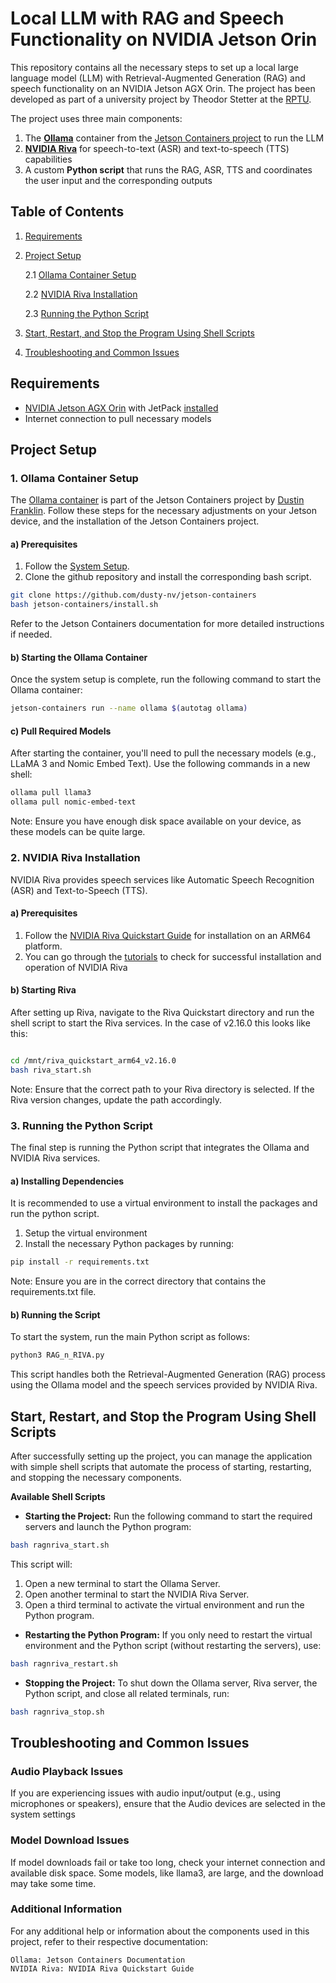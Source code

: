 # Local LLM with RAG and Speech Functionality on NVIDIA Jetson Orin

This repository contains all the necessary steps to set up a local large language model (LLM) with Retrieval-Augmented Generation (RAG) and speech functionality on an NVIDIA Jetson AGX Orin. The project has been developed as part of a university project by Theodor Stetter at the [RPTU](https://www.rptu.de/).

The project uses three main components:
1. The [**Ollama**](https://ollama.com/) container from the [Jetson Containers project](https://github.com/dusty-nv/jetson-containers) to run the LLM
2. [**NVIDIA Riva**](https://developer.nvidia.com/riva) for speech-to-text (ASR) and text-to-speech (TTS) capabilities
3. A custom **Python script** that runs the RAG, ASR, TTS and coordinates the user input and the corresponding outputs

## Table of Contents
1. [Requirements](#requirements)
2. [Project Setup](#project-setup)
   
   2.1 [Ollama Container Setup](#1-ollama-container-setup)
   
   2.2 [NVIDIA Riva Installation](#2-nvidia-riva-installation)

   2.3 [Running the Python Script](#3-running-the-python-script)

3. [Start, Restart, and Stop the Program Using Shell Scripts](#start-restart-and-stop-the-program-using-shell-scripts)
4. [Troubleshooting and Common Issues](#troubleshooting-and-common-issues)



## Requirements
- [NVIDIA Jetson AGX Orin](https://www.nvidia.com/de-de/autonomous-machines/embedded-systems/jetson-orin/) with JetPack [installed](https://developer.nvidia.com/embedded/learn/get-started-jetson-agx-orin-devkit)
- Internet connection to pull necessary models

## Project Setup

### 1. Ollama Container Setup

The [Ollama container](https://github.com/dusty-nv/jetson-containers/tree/master/packages/llm/ollama) is part of the Jetson Containers project by [Dustin Franklin](https://developer.nvidia.com/blog/author/dfranklin/). Follow these steps for the necessary adjustments on your Jetson device, and the installation of the Jetson Containers project.

#### a) Prerequisites

1. Follow the [System Setup](https://github.com/dusty-nv/jetson-containers/blob/master/docs/setup.md).
2. Clone the github repository and install the corresponding bash script.

```bash
git clone https://github.com/dusty-nv/jetson-containers
bash jetson-containers/install.sh
```

Refer to the Jetson Containers documentation for more detailed instructions if needed.
#### b) Starting the Ollama Container

Once the system setup is complete, run the following command to start the Ollama container:

```bash
jetson-containers run --name ollama $(autotag ollama)
```

#### c) Pull Required Models

After starting the container, you'll need to pull the necessary models (e.g., LLaMA 3 and Nomic Embed Text). Use the following commands in a new shell:

```bash
ollama pull llama3
ollama pull nomic-embed-text
```

Note: Ensure you have enough disk space available on your device, as these models can be quite large.

### 2. NVIDIA Riva Installation

NVIDIA Riva provides speech services like Automatic Speech Recognition (ASR) and Text-to-Speech (TTS). 

#### a) Prerequisites

1. Follow the [NVIDIA Riva Quickstart Guide](https://catalog.ngc.nvidia.com/orgs/nvidia/teams/riva/resources/riva_quickstart_arm64) for installation on an ARM64 platform.
2. You can go through the [tutorials](https://github.com/nvidia-riva/python-clients#asr) to check for successful installation and operation of NVIDIA Riva

#### b) Starting Riva

After setting up Riva, navigate to the Riva Quickstart directory and run the shell script to start the Riva services. In the case of v2.16.0 this looks like this:

```bash

cd /mnt/riva_quickstart_arm64_v2.16.0
bash riva_start.sh
```
Note: Ensure that the correct path to your Riva directory is selected. If the Riva version changes, update the path accordingly.

### 3. Running the Python Script

The final step is running the Python script that integrates the Ollama and NVIDIA Riva services.
#### a) Installing Dependencies
It is recommended to use a virtual environment to install the packages and run the python script.

1. Setup the virtual environment
2. Install the necessary Python packages by running:
```bash
pip install -r requirements.txt
```
Note: Ensure you are in the correct directory that contains the requirements.txt file.

#### b) Running the Script

To start the system, run the main Python script as follows:
```bash
python3 RAG_n_RIVA.py
```

This script handles both the Retrieval-Augmented Generation (RAG) process using the Ollama model and the speech services provided by NVIDIA Riva.

## Start, Restart, and Stop the Program Using Shell Scripts

After successfully setting up the project, you can manage the application with simple shell scripts that automate the process of starting, restarting, and stopping the necessary components.

**Available Shell Scripts**

+ **Starting the Project:** Run the following command to start the required servers and launch the Python program:

```bash
bash ragnriva_start.sh
```

This script will:
  1. Open a new terminal to start the Ollama Server.
  2. Open another terminal to start the NVIDIA Riva Server.
  3. Open a third terminal to activate the virtual environment and run the Python program.
   
+ **Restarting the Python Program:** If you only need to restart the virtual environment and the Python script (without restarting the servers), use:
```bash
bash ragnriva_restart.sh
```

+ **Stopping the Project:** To shut down the Ollama server, Riva server, the Python script, and close all related terminals, run:
```bash
bash ragnriva_stop.sh
```

## Troubleshooting and Common Issues

### Audio Playback Issues

If you are experiencing issues with audio input/output (e.g., using microphones or speakers), ensure that the Audio devices are selected in the system settings

### Model Download Issues

If model downloads fail or take too long, check your internet connection and available disk space. Some models, like llama3, are large, and the download may take some time.

### Additional Information

For any additional help or information about the components used in this project, refer to their respective documentation:

    Ollama: Jetson Containers Documentation
    NVIDIA Riva: NVIDIA Riva Quickstart Guide
